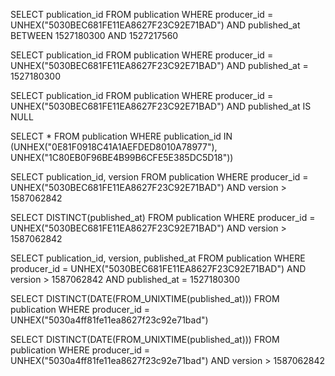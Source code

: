 
SELECT publication_id
FROM publication
WHERE
	producer_id = UNHEX("5030BEC681FE11EA8627F23C92E71BAD")
  AND published_at BETWEEN 1527180300 AND 1527217560

SELECT publication_id
FROM publication
WHERE
	producer_id = UNHEX("5030BEC681FE11EA8627F23C92E71BAD")
  AND published_at = 1527180300

SELECT publication_id
FROM publication
WHERE
	producer_id = UNHEX("5030BEC681FE11EA8627F23C92E71BAD")
  AND published_at IS NULL

SELECT *
FROM publication
WHERE
  publication_id IN (UNHEX("0E81F0918C41A1AEFDED8010A78977"), UNHEX("1C80EB0F96BE4B99B6CFE5E385DC5D18"))

SELECT publication_id, version
FROM publication
WHERE
	producer_id = UNHEX("5030BEC681FE11EA8627F23C92E71BAD")
	AND version > 1587062842

SELECT DISTINCT(published_at)
FROM publication
WHERE
	producer_id = UNHEX("5030BEC681FE11EA8627F23C92E71BAD")
	AND version > 1587062842

SELECT publication_id, version, published_at
FROM publication
WHERE
	producer_id = UNHEX("5030BEC681FE11EA8627F23C92E71BAD")
	AND version > 1587062842
	AND published_at = 1527180300

SELECT DISTINCT(DATE(FROM_UNIXTIME(published_at)))
FROM publication
WHERE
	producer_id = UNHEX("5030a4ff81fe11ea8627f23c92e71bad")

SELECT DISTINCT(DATE(FROM_UNIXTIME(published_at)))
FROM publication
WHERE
	producer_id = UNHEX("5030a4ff81fe11ea8627f23c92e71bad")
  AND version > 1587062842
